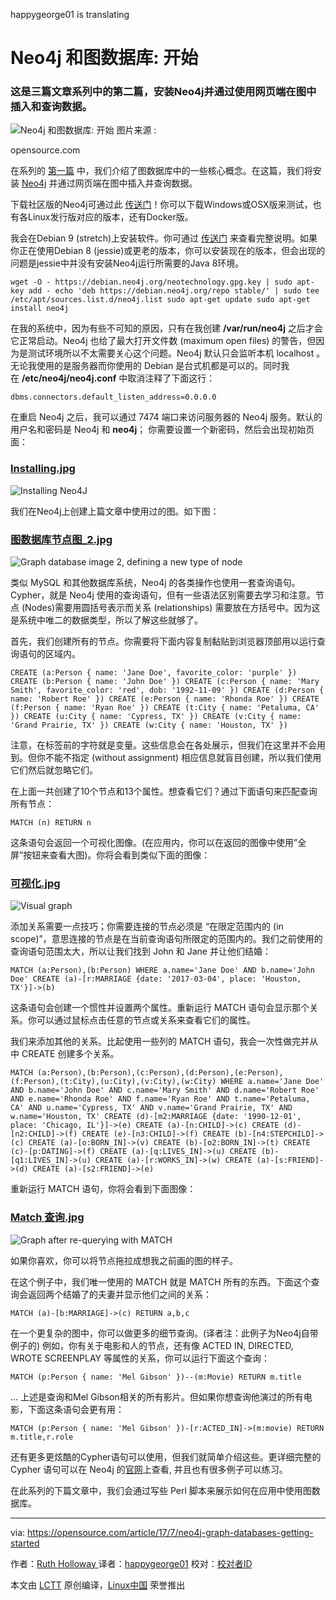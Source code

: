 happygeorge01 is translating

Neo4j 和图数据库: 开始
============================================================

### 这是三篇文章系列中的第二篇，安装Neo4j并通过使用网页端在图中插入和查询数据。

![Neo4j 和图数据库: 开始](https://opensource.com/sites/default/files/styles/image-full-size/public/lead-images/LIFE_wavegraph.png?itok=z4pXCf_c "Neo4j and graph databases: Getting started")
图片来源 : 

opensource.com

在系列的 [第一篇][8] 中，我们介绍了图数据库中的一些核心概念。在这篇，我们将安装 [Neo4j][9] 并通过网页端在图中插入并查询数据。

下载社区版的Neo4j可通过此 [传送门][10]！你可以下载Windows或OSX版来测试，也有各Linux发行版对应的版本，还有Docker版。

我会在Debian 9 (stretch)上安装软件。你可通过 [传送门][11] 来查看完整说明。如果你正在使用Debian 8 (jessie)或更老的版本，你可以安装现在的版本，但会出现的问题是jessie中并没有安装Neo4j运行所需要的Java 8环境。

```
wget -O - https://debian.neo4j.org/neotechnology.gpg.key | sudo apt-key add - echo 'deb https://debian.neo4j.org/repo stable/' | sudo tee /etc/apt/sources.list.d/neo4j.list sudo apt-get update sudo apt-get install neo4j
```

在我的系统中，因为有些不可知的原因，只有在我创建 **/var/run/neo4j** 之后才会它正常启动。Neo4j 也给了最大打开文件数 (maximum open files) 的警告，但因为是测试环境所以不太需要关心这个问题。Neo4j 默认只会监听本机 localhost 。无论我使用的是服务器而你使用的 Debian 是台式机都是可以的。同时我在 **/etc/neo4j/neo4j.conf** 中取消注释了下面这行：

```
dbms.connectors.default_listen_address=0.0.0.0
```

在重启 Neo4j 之后，我可以通过 7474 端口来访问服务器的 Neo4j 服务。默认的用户名和密码是 Neo4j 和 **neo4j**； 你需要设置一个新密码，然后会出现初始页面：
### [Installing.jpg][1]

![Installing Neo4J](https://opensource.com/sites/default/files/u128651/article_2_image_1.jpg "Installing Neo4J")

我们在Neo4j上创建上篇文章中使用过的图。如下图：

### [图数据库节点图_2.jpg][2]

![Graph database image 2, defining a new type of node](https://opensource.com/sites/default/files/u128651/article_1_image_2.jpg "Graph database image 2, defining a new type of node")

类似 MySQL 和其他数据库系统，Neo4j 的各类操作也使用一套查询语句。Cypher，就是 Neo4j 使用的查询语句，但有一些语法区别需要去学习和注意。节点 (Nodes)需要用圆括号表示而关系 (relationships) 需要放在方括号中。因为这是系统中唯二的数据类型，所以了解这些就够了。

首先，我们创建所有的节点。你需要将下面内容复制黏贴到浏览器顶部用以运行查询语句的区域内。

```
CREATE (a:Person { name: 'Jane Doe', favorite_color: 'purple' }) CREATE (b:Person { name: 'John Doe' }) CREATE (c:Person { name: 'Mary Smith', favorite_color: 'red', dob: '1992-11-09' }) CREATE (d:Person { name: 'Robert Roe' }) CREATE (e:Person { name: 'Rhonda Roe' }) CREATE (f:Person { name: 'Ryan Roe' }) CREATE (t:City { name: 'Petaluma, CA' }) CREATE (u:City { name: 'Cypress, TX' }) CREATE (v:City { name: 'Grand Prairie, TX' }) CREATE (w:City { name: 'Houston, TX' })
```

注意，在标签前的字符就是变量。这些信息会在各处展示，但我们在这里并不会用到。但你不能不指定 (without assignment) 相应信息就盲目创建，所以我们使用它们然后就忽略它们。

在上面一共创建了10个节点和13个属性。想查看它们？通过下面语句来匹配查询所有节点：

```
MATCH (n) RETURN n
```

这条语句会返回一个可视化图像。(在应用内，你可以在返回的图像中使用”全屏”按钮来查看大图)。你将会看到类似下面的图像：

### [可视化.jpg][3]

![Visual graph](https://opensource.com/sites/default/files/u128651/article_2_image_2.jpg "Visual graph")

添加关系需要一点技巧；你需要连接的节点必须是 “在限定范围内的 (in scope)”，意思连接的节点是在当前查询语句所限定的范围内的。我们之前使用的查询语句范围太大，所以让我们找到 John 和 Jane 并让他们结婚：

```
MATCH (a:Person),(b:Person) WHERE a.name='Jane Doe' AND b.name='John Doe' CREATE (a)-[r:MARRIAGE {date: '2017-03-04', place: 'Houston, TX'}]->(b)
```

这条语句会创建一个惯性并设置两个属性。重新运行 MATCH 语句会显示那个关系。你可以通过鼠标点击任意的节点或关系来查看它们的属性。

我们来添加其他的关系。比起使用一些列的 MATCH 语句，我会一次性做完并从中 CREATE 创建多个关系。

```
MATCH (a:Person),(b:Person),(c:Person),(d:Person),(e:Person),(f:Person),(t:City),(u:City),(v:City),(w:City) WHERE a.name='Jane Doe' AND b.name='John Doe' AND c.name='Mary Smith' AND d.name='Robert Roe' AND e.name='Rhonda Roe' AND f.name='Ryan Roe' AND t.name='Petaluma, CA' AND u.name='Cypress, TX' AND v.name='Grand Prairie, TX' AND w.name='Houston, TX' CREATE (d)-[m2:MARRIAGE {date: '1990-12-01', place: 'Chicago, IL'}]->(e) CREATE (a)-[n:CHILD]->(c) CREATE (d)-[n2:CHILD]->(f) CREATE (e)-[n3:CHILD]->(f) CREATE (b)-[n4:STEPCHILD]->(c) CREATE (a)-[o:BORN_IN]->(v) CREATE (b)-[o2:BORN_IN]->(t) CREATE (c)-[p:DATING]->(f) CREATE (a)-[q:LIVES_IN]->(u) CREATE (b)-[q1:LIVES_IN]->(u) CREATE (a)-[r:WORKS_IN]->(w) CREATE (a)-[s:FRIEND]->(d) CREATE (a)-[s2:FRIEND]->(e)
```

重新运行 MATCH 语句，你将会看到下面图像：

### [Match 查询.jpg][4]

![Graph after re-querying with MATCH](https://opensource.com/sites/default/files/u128651/article_2_image_3.jpg "Graph after re-querying with MATCH")

如果你喜欢，你可以将节点拖拉成想我之前画的图的样子。

在这个例子中，我们唯一使用的 MATCH 就是 MATCH 所有的东西。下面这个查询会返回两个结婚了的夫妻并显示他们之间的关系：

```
MATCH (a)-[b:MARRIAGE]->(c) RETURN a,b,c
```

在一个更复杂的图中，你可以做更多的细节查询。(译者注：此例子为Neo4j自带例子的) 例如，你有关于电影和人的节点，还有像 ACTED IN, DIRECTED, WROTE SCREENPLAY 等属性的关系，你可以运行下面这个查询：

```
MATCH (p:Person { name: 'Mel Gibson' })--(m:Movie) RETURN m.title
```

... 上述是查询和Mel Gibson相关的所有影片。但如果你想查询他演过的所有电影，下面这条语句会更有用：

```
MATCH (p:Person { name: 'Mel Gibson' })-[r:ACTED_IN]->(m:movie) RETURN m.title,r.role
```

还有更多更炫酷的Cypher语句可以使用，但我们就简单介绍这些。更详细完整的 Cypher 语句可以在 Neo4j 的[官网][12]上查看, 并且也有很多例子可以练习。

在此系列的下篇文章中，我们会通过写些 Perl 脚本来展示如何在应用中使用图数据库。

--------------------------------------------------------------------------------

via: https://opensource.com/article/17/7/neo4j-graph-databases-getting-started

作者：[Ruth Holloway  ][a]
译者：[happygeorge01](https://github.com/happygeorge01)
校对：[校对者ID](https://github.com/校对者ID)

本文由 [LCTT](https://github.com/LCTT/TranslateProject) 原创编译，[Linux中国](https://linux.cn/) 荣誉推出

[a]:https://opensource.com/users/druthb
[1]:https://opensource.com/file/363066
[2]:https://opensource.com/file/363061
[3]:https://opensource.com/file/363071
[4]:https://opensource.com/file/363076
[5]:https://opensource.com/article/17/7/neo4j-graph-databases-getting-started?rate=hqfP7Li5t_MqS9sV0FXwGAC0fVBoBXOglypRL7c-Zn4
[6]:https://opensource.com/users/druthb
[7]:https://opensource.com/user/36051/feed
[8]:https://opensource.com/article/17/7/fundamentals-graph-databases-neo4j
[9]:https://neo4j.com/
[10]:https://neo4j.com/download/community-edition/
[11]:http://debian.neo4j.org/?_ga=2.172102506.853767004.1499179137-1089522652.1499179137
[12]:https://neo4j.com/docs/developer-manual/current/cypher/
[13]:https://opensource.com/users/druthb
[14]:https://opensource.com/users/druthb
[15]:https://opensource.com/users/druthb
[16]:https://opensource.com/tags/programming
